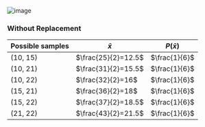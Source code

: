 
![image](https://github.com/user-attachments/assets/a5006c13-cde4-4aea-a3d4-6852f303a570)

### Without Replacement ###

 | Possible samples |      $\bar{x}$      |  $P(\bar{x})$  | 
 | ---------------- | ------------------- | -------------- |
 | (10, 15)         | $\frac{25}{2}=12.5$ | $\frac{1}{6}$  | 
 | (10, 21)         | $\frac{31}{2}=15.5$ | $\frac{1}{6}$  | 
 | (10, 22)         | $\frac{32}{2}=16$   | $\frac{1}{6}$  | 
 | (15, 21)         | $\frac{36}{2}=18$   | $\frac{1}{6}$  | 
 | (15, 22)         | $\frac{37}{2}=18.5$ | $\frac{1}{6}$  | 
 | (21, 22)         | $\frac{43}{2}=21.5$ | $\frac{1}{6}$  | 


 
